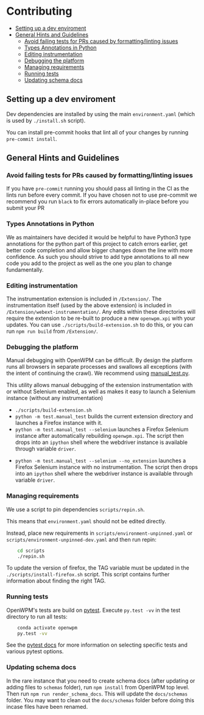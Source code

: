 # Contributing <!-- omit in toc -->

- [Setting up a dev enviroment](#setting-up-a-dev-enviroment)
- [General Hints and Guidelines](#general-hints-and-guidelines)
  - [Avoid failing tests for PRs caused by formatting/linting issues](#avoid-failing-tests-for-prs-caused-by-formattinglinting-issues)
  - [Types Annotations in Python](#types-annotations-in-python)
  - [Editing instrumentation](#editing-instrumentation)
  - [Debugging the platform](#debugging-the-platform)
  - [Managing requirements](#managing-requirements)
  - [Running tests](#running-tests)
  - [Updating schema docs](#updating-schema-docs)

## Setting up a dev enviroment

Dev dependencies are installed by using the main `environment.yaml` (which
is used by `./install.sh` script).

You can install pre-commit hooks that lint all of your changes by
running `pre-commit install`.

## General Hints and Guidelines

### Avoid failing tests for PRs caused by formatting/linting issues

If you have `pre-commit` running you should pass all linting in the CI as the lints run before every commit.
If you have chosen not to use pre-commit we recommend you run `black` to fix errors automatically in-place before you submit your PR

### Types Annotations in Python

We as maintainers have decided it would be helpful to have Python3 type annotations
for the python part of this project to catch errors earlier, get better
code completion and allow bigger changes down the line with more confidence.
As such you should strive to add type annotations to all new code you add to
the project as well as the one you plan to change fundamentally.

### Editing instrumentation

The instrumentation extension is included in `/Extension/`.
The instrumentation itself (used by the above extension) is included in
`/Extension/webext-instrumentation/`.
Any edits within these directories will require the extension to be re-built to produce
a new `openwpm.xpi` with your updates. You can use `./scripts/build-extension.sh` to do this,
or you can run `npm run build` from `/Extension/`.

### Debugging the platform

Manual debugging with OpenWPM can be difficult. By design the platform runs all
browsers in separate processes and swallows all exceptions (with the intent of
continuing the crawl). We recommend using
[manual_test.py](test/manual_test.py).

This utility allows manual debugging of the extension instrumentation with or
without Selenium enabled, as well as makes it easy to launch a Selenium
instance (without any instrumentation)

- `./scripts/build-extension.sh`
- `python -m test.manual_test` builds the current extension directory
  and launches a Firefox instance with it.
- `python -m test.manual_test --selenium` launches a Firefox Selenium instance
  after automatically rebuilding `openwpm.xpi`. The script then
  drops into an `ipython` shell where the webdriver instance is available
  through variable `driver`.

* `python -m test.manual_test --selenium --no_extension` launches a Firefox Selenium
  instance with no instrumentation. The script then
  drops into an `ipython` shell where the webdriver instance is available
  through variable `driver`.

### Managing requirements

We use a script to pin dependencies `scripts/repin.sh`.

This means that `environment.yaml` should not be edited directly.

Instead, place new requirements in `scripts/environment-unpinned.yaml` or `scripts/environment-unpinned-dev.yaml`
and then run repin:

```bash
    cd scripts
    ./repin.sh
```

To update the version of firefox, the TAG variable must be updated in the `./scripts/install-firefox.sh`
script. This script contains further information about finding the right TAG.

### Running tests

OpenWPM's tests are build on [pytest](https://docs.pytest.org/en/latest/). Execute `py.test -vv`
in the test directory to run all tests:

```bash
    conda activate openwpm
    py.test -vv
```

See the [pytest docs](https://docs.pytest.org/en/latest/) for more information on selecting
specific tests and various pytest options.

### Updating schema docs

In the rare instance that you need to create schema docs
(after updating or adding files to `schemas` folder), run `npm install`
from OpenWPM top level. Then run `npm run render_schema_docs`. This will update the
`docs/schemas` folder. You may want to clean out the `docs/schemas` folder before doing this
incase files have been renamed.
